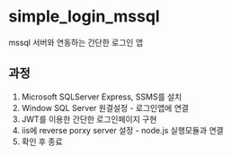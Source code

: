# simple_login_mssql
mssql 서버와 연동하는 간단한 로그인 앱

## 과정
1. Microsoft SQLServer Express, SSMS를 설치
2. Window SQL Server 원결설정 - 로그인앱에 연결
3. JWT를 이용한 간단한 로그인페이지 구현
4. iis에 reverse porxy server 설정 - node.js 실행모듈과 연결
5. 확인 후 종료
